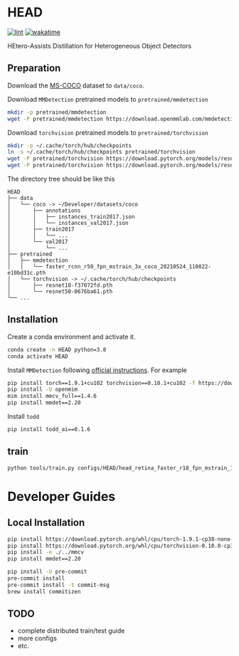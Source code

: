 # HEAD

[![lint](https://github.com/LutingWang/HEAD/actions/workflows/lint.yaml/badge.svg)](https://github.com/LutingWang/HEAD/actions/workflows/lint.yaml)
[![wakatime](https://wakatime.com/badge/github/LutingWang/HEAD.svg)](https://wakatime.com/badge/github/LutingWang/HEAD)

HEtero-Assists Distillation for Heterogeneous Object Detectors

## Preparation

Download the [MS-COCO](https://cocodataset.org/#download) dataset to `data/coco`.

Download `MMDetection` pretrained models to `pretrained/mmdetection`

```bash
mkdir -p pretrained/mmdetection
wget -P pretrained/mmdetection https://download.openmmlab.com/mmdetection/v2.0/faster_rcnn/faster_rcnn_r50_fpn_mstrain_3x_coco/faster_rcnn_r50_fpn_mstrain_3x_coco_20210524_110822-e10bd31c.pth
```

Download `torchvision` pretrained models to `pretrained/torchvision`

```bash
mkdir -p ~/.cache/torch/hub/checkpoints
ln -s ~/.cache/torch/hub/checkpoints pretrained/torchvision
wget -P pretrained/torchvision https://download.pytorch.org/models/resnet18-f37072fd.pth
wget -P pretrained/torchvision https://download.pytorch.org/models/resnet50-0676ba61.pth
```

The directory tree should be like this

```
HEAD
├── data
│   └── coco -> ~/Developer/datasets/coco
│       ├── annotations
│       │   ├── instances_train2017.json
│       │   └── instances_val2017.json
│       ├── train2017
│       │   └── ...
│       └── val2017
│           └── ...
├── pretrained
│   ├── mmdetection
│   │   └── faster_rcnn_r50_fpn_mstrain_3x_coco_20210524_110822-e10bd31c.pth
│   └── torchvision -> ~/.cache/torch/hub/checkpoints
│       ├── resnet18-f37072fd.pth
│       └── resnet50-0676ba61.pth
└── ...
```

## Installation

Create a conda environment and activate it.

```bash
conda create -n HEAD python=3.8
conda activate HEAD
```

Install `MMDetection` following [official instructions](https://github.com/open-mmlab/mmdetection/blob/master/docs/en/get_started.md/#Installation).
For example

```bash
pip install torch==1.9.1+cu102 torchvision==0.10.1+cu102 -f https://download.pytorch.org/whl/torch_stable.html
pip install -U openmim
mim install mmcv_full==1.4.6
pip install mmdet==2.20
```

Install `todd`

```bash
pip install todd_ai==0.1.6
```

## train

```bash
python tools/train.py configs/HEAD/head_retina_faster_r18_fpn_mstrain_1x_coco.py --work-dir work_dirs/debug
```

# Developer Guides

## Local Installation

```bash
pip install https://download.pytorch.org/whl/cpu/torch-1.9.1-cp38-none-macosx_11_0_arm64.whl
pip install https://download.pytorch.org/whl/cpu/torchvision-0.10.0-cp38-cp38-macosx_11_0_arm64.whl
pip install -e ./../mmcv
pip install mmdet==2.20
```

```bash
pip install -U pre-commit
pre-commit install
pre-commit install -t commit-msg
brew install commitizen
```

## TODO

- complete distributed train/test guide
- more configs
- etc.

